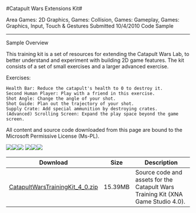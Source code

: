 #Catapult Wars Extensions Kit#

Area
Games: 2D Graphics, Games: Collision, Games: Gameplay, Games: Graphics, Input, Touch & Gestures
Submitted
10/4/2010
Code Sample

---

Sample Overview

This training kit is a set of resources for extending the Catapult Wars Lab, to better understand and experiment with building 2D game features. The kit consists of a set of small exercises and a larger advanced exercise.

Exercises:

    Health Bar: Reduce the catapult's health to 0 to destroy it.
    Second Human Player: Play with a friend in this exercise.
    Shot Angle: Change the angle of your shot.
    Shot Guide: Plan out the trajectory of your shot.
    Supply Crate: Add special ammunition by destroying crates.
    (Advanced) Scrolling Screen: Expand the play space beyond the game screen.


All content and source code downloaded from this page are bound to the Microsoft Permissive License (Ms-PL).

		
![](https://github.com/nkast/XNAGameStudio/blob/master/Images/catapulttk1.png)![](https://github.com/nkast/XNAGameStudio/blob/master/Images/catapulttk2.png)![](https://github.com/nkast/XNAGameStudio/blob/master/Images/catapulttk3.png)
![](https://github.com/nkast/XNAGameStudio/blob/master/Images/catapulttk4.png)![](https://github.com/nkast/XNAGameStudio/blob/master/Images/catapulttk5.png)![](https://github.com/nkast/XNAGameStudio/blob/master/Images/catapulttk6.png)

 
Download | Size | Description
---|---|---|
[CatapultWarsTrainingKit_4_0.zip](https://github.com/nkast/XNAGameStudio/blob/master/Samples/CatapultWarsTrainingKit_4_0.zip?raw=true) | 15.39MB | Source code and assets for the Catapult Wars Training Kit (XNA Game Studio 4.0). 